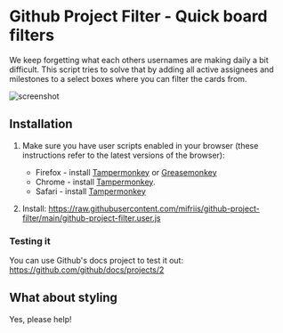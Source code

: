# Github Project Filter - Quick board filters
We keep forgetting what each others usernames are making daily a bit difficult. This script tries to solve that by adding all active assignees and milestones to a select boxes where you can filter the cards from.

![screenshot](https://raw.githubusercontent.com/mifriis/github-project-filter/main/img/github-filtering.png)

## Installation

1. Make sure you have user scripts enabled in your browser (these instructions refer to the latest versions of the browser):

	* Firefox - install [Tampermonkey](https://tampermonkey.net/?ext=dhdg&browser=firefox) or [Greasemonkey](https://addons.mozilla.org/en-US/firefox/addon/greasemonkey/)
	* Chrome - install [Tampermonkey](https://tampermonkey.net/?ext=dhdg&browser=chrome).
	* Safari - install [Tampermonkey](https://apps.apple.com/app/tampermonkey/id1482490089)

2. Install: <https://raw.githubusercontent.com/mifriis/github-project-filter/main/github-project-filter.user.js>

### Testing it

You can use Github's docs project to test it out: https://github.com/github/docs/projects/2

## What about styling

Yes, please help!
